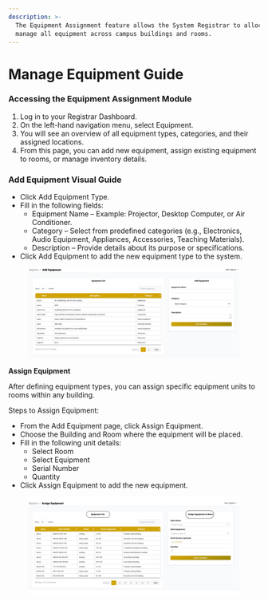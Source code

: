 ```yaml
---
description: >-
  The Equipment Assignment feature allows the System Registrar to allocate and
  manage all equipment across campus buildings and rooms.
---
```


# Manage Equipment Guide

### Accessing the Equipment Assignment Module

1. Log in to your Registrar Dashboard.
2. On the left-hand navigation menu, select Equipment.
3. You will see an overview of all equipment types, categories, and their assigned locations.
4. From this page, you can add new equipment, assign existing equipment to rooms, or manage inventory details.

### Add Equipment Visual Guide

* Click Add Equipment Type.
* Fill in the following fields:&#x20;
  * Equipment Name – Example: Projector, Desktop Computer, or Air Conditioner.
  * Category – Select from predefined categories (e.g., Electronics, Audio Equipment, Appliances, Accessories, Teaching Materials).
  * Description – Provide details about its purpose or specifications.
* Click Add Equipment to add the new equipment type to the system.

<figure><img src="../../.gitbook/assets/image (1).png" alt=""><figcaption></figcaption></figure>



**Assign Equipment**

After defining equipment types, you can assign specific equipment units to rooms within any building.

Steps to Assign Equipment:

* From the Add Equipment  page, click Assign Equipment.
* Choose the Building and Room where the equipment will be placed.
* Fill in the following unit details:&#x20;
  * Select Room
  * Select Equipment
  * Serial Number
  * Quantity
* Click Assign Equipment to add the new equipment.

<figure><img src="../../.gitbook/assets/assign equip.jpg" alt=""><figcaption></figcaption></figure>
